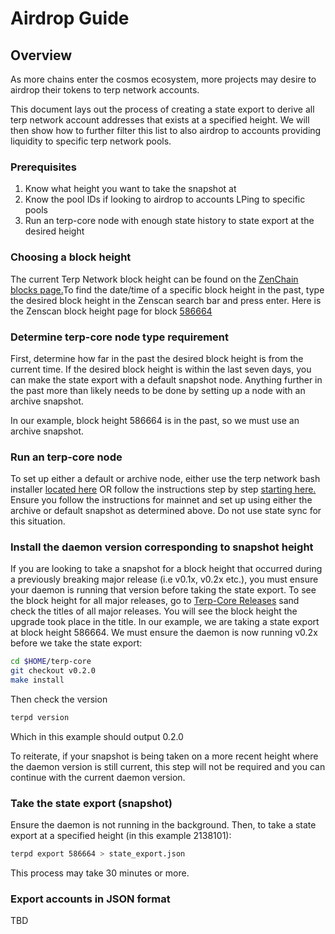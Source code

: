 # Airdrop Guide

## Overview

As more chains enter the cosmos ecosystem, more projects may desire to airdrop their tokens to terp network accounts.

This document lays out the process of creating a state export to derive all terp network account addresses that exists at a specified height. We will then show how to further filter this list to also airdrop to accounts providing liquidity to specific terp network pools.

### Prerequisites
1. Know what height you want to take the snapshot at
2. Know the pool IDs if looking to airdrop to accounts LPing to specific pools
3. Run an terp-core node with enough state history to state export at the desired height


### Choosing a block height
The current Terp Network block height can be found on the [ZenChain blocks page.](https://terp.zenscan.io/)To find the date/time of a specific block height in the past, type the desired block height in the Zenscan search bar and press enter. Here is the Zenscan block height page for block [586664](https://terp.zenscan.io/block.php?height=586664)

### Determine terp-core node type requirement
First, determine how far in the past the desired block height is from the current time. If the desired block height is within the last seven days, you can make the state export with a default snapshot node. Anything further in the past more than likely needs to be done by setting up a node with an archive snapshot.

In our example, block height 586664 is in the past, so we must use an archive snapshot.


### Run an terp-core node
To set up either a default or archive node, either use the terp network bash installer [located here](https://get.terp.network/) OR follow the instructions step by step [starting here.](../../terp-core/terpd) Ensure you follow the instructions for mainnet and set up using either the archive or default snapshot as determined above. Do not use state sync for this situation.



### Install the daemon version corresponding to snapshot height
If you are looking to take a snapshot for a block height that occurred during a previously breaking major release (i.e v0.1x, v0.2x etc.), you must ensure your daemon is running that version before taking the state export. To see the block height for all major releases, go to [Terp-Core Releases](https://github.com/terpnetwork/terp-core/releases) sand check the titles of all major releases. You will see the block height the upgrade took place in the title. In our example, we are taking a state export at block height 586664. We must ensure the daemon is now running v0.2x before we take the state export:

```sh
cd $HOME/terp-core
git checkout v0.2.0
make install
```

Then check the version

```sh
terpd version
```

Which in this example should output 0.2.0

To reiterate, if your snapshot is being taken on a more recent height where the daemon version is still current, this step will not be required and you can continue with the current daemon version.

### Take the state export (snapshot)
Ensure the daemon is not running in the background. Then, to take a state export at a specified height (in this example 2138101):

```sh
terpd export 586664 > state_export.json
```

This process may take 30 minutes or more.

### Export accounts in JSON format
TBD